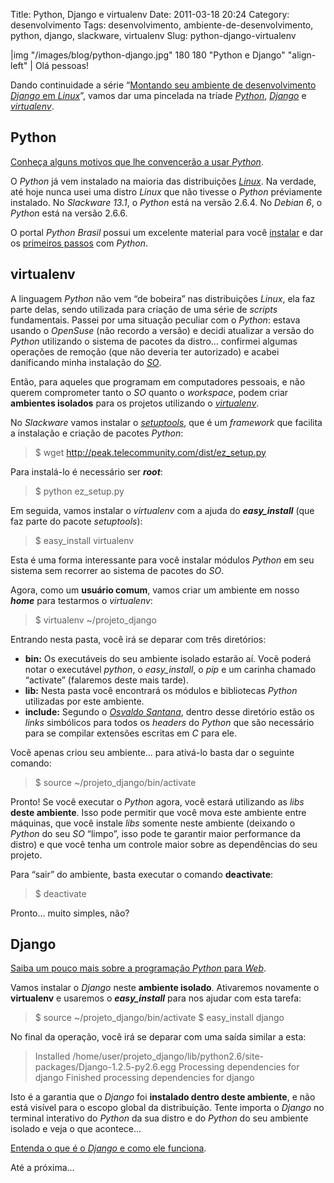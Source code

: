 Title: Python, Django e virtualenv
Date: 2011-03-18 20:24
Category: desenvolvimento
Tags: desenvolvimento, ambiente-de-desenvolvimento, python, django, slackware, virtualenv
Slug: python-django-virtualenv


|img "/images/blog/python-django.jpg" 180 180 "Python e Django" "align-left" | Olá pessoas!

Dando continuidade a série “[Montando seu ambiente de desenvolvimento
*Django* em *Linux*][]”, vamos dar uma pincelada na tríade [*Python*][],
[*Django*][] e [*virtualenv*][].


Python
------

[Conheça alguns motivos que lhe convencerão a usar *Python*][].

O *Python* já vem instalado na maioria das distribuições [*Linux*][]. Na
verdade, até hoje nunca usei uma distro *Linux* que não tivesse o
*Python* préviamente instalado. No *Slackware 13.1*, o *Python* está na
versão 2.6.4. No *Debian 6*, o *Python* está na versão 2.6.6.

<!-- PELICAN_END_SUMMARY -->

O portal *Python Brasil* possui um excelente material para você
[instalar][] e dar os [primeiros passos][] com *Python*.


virtualenv
----------

A linguagem *Python* não vem “de bobeira” nas distribuições *Linux*, ela
faz parte delas, sendo utilizada para criação de uma série de *scripts*
fundamentais. Passei por uma situação peculiar com o *Python*: estava
usando o *OpenSuse* (não recordo a versão) e decidi atualizar a versão
do *Python* utilizando o sistema de pacotes da distro… confirmei algumas
operações de remoção (que não deveria ter autorizado) e acabei
danificando minha instalação do [*SO*][].

Então, para aqueles que programam em computadores pessoais, e não querem
comprometer tanto o *SO* quanto o *workspace*, podem criar **ambientes
isolados** para os projetos utilizando o [*virtualenv*][1].

No *Slackware* vamos instalar o [*setuptools*][], que é um *framework*
que facilita a instalação e criação de pacotes *Python*:

> $ wget http://peak.telecommunity.com/dist/ez_setup.py

Para instalá-lo é necessário ser ***root***:

> $ python ez_setup.py

Em seguida, vamos instalar o *virtualenv* com a ajuda do
***easy_install*** (que faz parte do pacote *setuptools*):

> $ easy_install virtualenv

Esta é uma forma interessante para você instalar módulos *Python* em seu
sistema sem recorrer ao sistema de pacotes do *SO*.

Agora, como um **usuário comum**, vamos criar um ambiente em nosso
***home*** para testarmos o *virtualenv*:

> $ virtualenv ~/projeto_django

Entrando nesta pasta, você irá se deparar com três diretórios:

* **bin:** Os executáveis do seu ambiente isolado estarão aí. Você
    poderá notar o executável *python*, o *easy_install*, o *pip* e
    um carinha chamado “activate” (falaremos deste mais tarde).
* **lib:** Nesta pasta você encontrará os módulos e bibliotecas
    *Python* utilizadas por este ambiente.
* **include:** Segundo o [*Osvaldo Santana*][], dentro desse diretório
    estão os *links* simbólicos para todos os *headers* do *Python* que
    são necessário para se compilar extensões escritas em *C* para ele.

Você apenas criou seu ambiente… para ativá-lo basta dar o seguinte
comando:

> $ source ~/projeto_django/bin/activate

Pronto! Se você executar o *Python* agora, você estará utilizando as
*libs* **deste ambiente**. Isso pode permitir que você mova este
ambiente entre máquinas, que você instale *libs* somente neste ambiente
(deixando o *Python* do seu *SO* “limpo”, isso pode te garantir maior
performance da distro) e que você tenha um controle maior sobre as
dependências do seu projeto.

Para “sair” do ambiente, basta executar o comando **deactivate**:

> $ deactivate

Pronto… muito simples, não?


Django
------

[Saiba um pouco mais sobre a programação *Python* para *Web*][].

Vamos instalar o *Django* neste **ambiente isolado**. Ativaremos
novamente o **virtualenv** e usaremos o ***easy_install*** para nos
ajudar com esta tarefa:

> $ source ~/projeto_django/bin/activate $ easy_install django

No final da operação, você irá se deparar com uma saída similar a esta:

> Installed /home/user/projeto_django/lib/python2.6/site-packages/Django-1.2.5-py2.6.egg Processing dependencies for django Finished processing dependencies for django

Isto é a garantia que o *Django* foi **instalado dentro deste
ambiente**, e não está visível para o escopo global da distribuição.
Tente importa o *Django* no terminal interativo do *Python* da sua
distro e do *Python* do seu ambiente isolado e veja o que acontece…

[Entenda o que é o *Django* e como ele funciona][].

Até a próxima…


  [Montando seu ambiente de desenvolvimento *Django* em *Linux*]: {filename}03-montando-seu-ambiente-de-desenvolvimento-django-no-linux.md
    "Montando seu ambiente de desenvolvimento Django em Linux"
  [*Python*]: {tag}python
    "Leia mais sobre Python"
  [*Django*]: {tag}django
    "Leia mais sobre Django"
  [*virtualenv*]: {tag}virtualenv
    "Leia mais sobre Virtualenv"
  [Conheça alguns motivos que lhe convencerão a usar *Python*]: http://www.profissionaisti.com.br/2009/01/10-motivos-para-voce-aprender-a-programar-em-python/
    "10 motivos para se usar Python"
  [*Linux*]: {tag}linux "Leia mais sobre Linux"
  [instalar]: http://www.python.org.br/wiki/InicieSe
    "Inicie-se no Python"
  [primeiros passos]: http://www.python.org.br/wiki/AprendaMais
    "Aprenda mais sobre Python"
  [*SO*]: {tag}sistemas-operacionais
    "Leia mais sobre Sistemas Operacionais"
  [1]: http://pypi.python.org/pypi/virtualenv
    "Virtual Python Environment Builder"
  [*setuptools*]: http://pypi.python.org/pypi/setuptools
    "Download, build, install, upgrade, and uninstall Python packages"
  [*Osvaldo Santana*]: http://blog.triveos.com.br/2008/03/03/ambiente-isolado-para-python-com-virtualenv/
    "Ambiente Isolado para Python com virtualenv"
  [Saiba um pouco mais sobre a programação *Python* para *Web*]: http://www.profissionaisti.com.br/2009/02/programando-python-para-a-web/
    "Programando Python para Web"
  [Entenda o que é o *Django* e como ele funciona]: http://www.profissionaisti.com.br/2009/04/entendendo-o-django/
    "Entendendo o Django"

